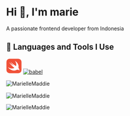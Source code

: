 <h1>Hi 👋, I'm  marie</h1>
<p>A passionate frontend developer from Indonesia</p>
<h2>🚀 Languages and Tools I Use</h2>
<p><a target="_blank" href="https://raw.githubusercontent.com/devicons/devicon/master/icons/swift/swift-original.svg" style="display: inline-block;"><img src="https://raw.githubusercontent.com/devicons/devicon/master/icons/swift/swift-original.svg" alt="swift" width="42" height="42" /></a>
<a target="_blank" href="https://www.vectorlogo.zone/logos/babeljs/babeljs-icon.svg" style="display: inline-block;"><img src="https://www.vectorlogo.zone/logos/babeljs/babeljs-icon.svg" alt="babel" width="42" height="42" /></a></p>
<p><img align="center" src="https://github-readme-stats.vercel.app/api?username=MarielleMaddie&show_icons=true&locale=en" alt="MarielleMaddie" /></p>
<p><img align="center" src="https://github-readme-streak-stats.herokuapp.com/?user=MarielleMaddie&" alt="MarielleMaddie" /></p>
<p><img src="https://github-readme-stats.vercel.app/api/top-langs?username=MarielleMaddie&show_icons=true&locale=en&layout=compact" alt="MarielleMaddie" /></p>

